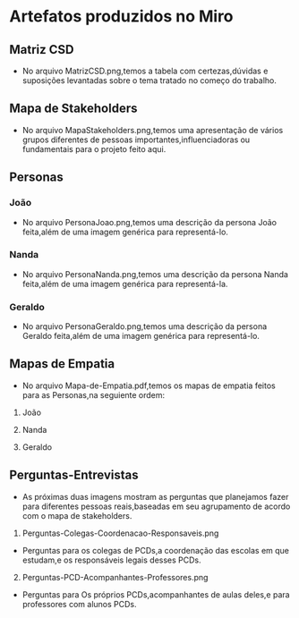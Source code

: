 # Artefatos produzidos no Miro

## Matriz CSD

* No arquivo MatrizCSD.png,temos a tabela com certezas,dúvidas e suposições levantadas sobre o tema tratado no começo do trabalho.

## Mapa de Stakeholders

* No arquivo MapaStakeholders.png,temos uma apresentação de vários grupos diferentes de pessoas importantes,influenciadoras ou fundamentais para o projeto feito aqui.

## Personas

### João

* No arquivo PersonaJoao.png,temos uma descrição da persona João feita,além de uma imagem genérica para representá-lo.

### Nanda

* No arquivo PersonaNanda.png,temos uma descrição da persona Nanda feita,além de uma imagem genérica para representá-la.

### Geraldo

* No arquivo PersonaGeraldo.png,temos uma descrição da persona Geraldo feita,além de uma imagem genérica para representá-lo.

## Mapas de Empatia

* No arquivo Mapa-de-Empatia.pdf,temos os mapas de empatia feitos para as Personas,na seguiente ordem:

1. João

2. Nanda

3. Geraldo

## Perguntas-Entrevistas

* As próximas duas imagens mostram as perguntas que planejamos fazer para diferentes pessoas reais,baseadas
em seu agrupamento de acordo com o mapa de stakeholders.

1. Perguntas-Colegas-Coordenacao-Responsaveis.png

* Perguntas para os colegas de PCDs,a coordenação das escolas em que estudam,e os responsáveis legais desses PCDs.

2. Perguntas-PCD-Acompanhantes-Professores.png

* Perguntas para Os próprios PCDs,acompanhantes de aulas deles,e para professores com alunos PCDs.
